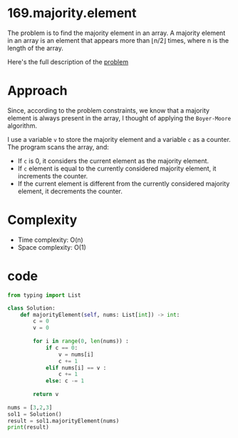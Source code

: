 # 169.majority.element

The problem is to find the majority element in an array. A majority element in an array is an element that appears more than ⌊n/2⌋ times, where n is the length of the array.

Here's the full description of the [problem](https://leetcode.com/problems/majority-element/description/?envType=study-plan-v2&envId=top-interview-150)

# Approach

Since, according to the problem constraints, we know that a majority element is always present in the array, I thought of applying the `Boyer-Moore` algorithm.

I use a variable `v` to store the majority element and a variable `c` as a counter. The program scans the array, and:

- If `c` is 0, it considers the current element as the majority element.
- If `c` element is equal to the currently considered majority element, it increments the counter.
- If the current element is different from the currently considered majority element, it decrements the counter.

# Complexity

- Time complexity: O(n)
- Space complexity: O(1)

# code 

```python 
from typing import List

class Solution:
    def majorityElement(self, nums: List[int]) -> int:
        c = 0
        v = 0 
        
        for i in range(0, len(nums)) :
            if c == 0:
                v = nums[i]
                c += 1
            elif nums[i] == v :
                c += 1
            else: c -= 1
        
        return v
            
nums = [3,2,3]
sol1 = Solution()    
result = sol1.majorityElement(nums)    
print(result)    
```

    
            
        